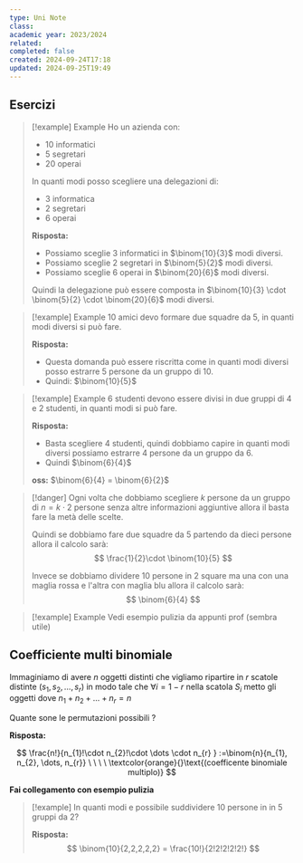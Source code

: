 ```yaml
---
type: Uni Note
class: 
academic year: 2023/2024
related: 
completed: false
created: 2024-09-24T17:18
updated: 2024-09-25T19:49
---
```



## Esercizi

>[!example] Example
>Ho un azienda con:
>- 10 informatici
>- 5 segretari
>- 20 operai
>
>In quanti modi posso scegliere una delegazioni di:
>- 3 informatica
>- 2 segretari
>- 6 operai
>
>**Risposta:**
>- Possiamo sceglie 3 informatici in $\binom{10}{3}$ modi diversi.
>- Possiamo sceglie 2 segretari in $\binom{5}{2}$ modi diversi.
>- Possiamo sceglie 6 operai in $\binom{20}{6}$ modi diversi.
>
>Quindi la delegazione può essere composta in $\binom{10}{3} \cdot \binom{5}{2} \cdot \binom{20}{6}$ modi diversi.

>[!example] Example
>10 amici devo formare due squadre da 5, in quanti modi diversi si può fare.
>
>**Risposta:**
>- Questa domanda può essere riscritta come in quanti modi diversi posso estrarre 5 persone da un gruppo di 10.
>- Quindi: $\binom{10}{5}$

>[!example] Example
>6 studenti devono essere divisi in due gruppi di 4 e 2 studenti, in quanti modi si può fare.
>
>**Risposta:**
>- Basta scegliere 4 studenti, quindi dobbiamo capire in quanti modi diversi possiamo estrarre 4 persone da un gruppo da 6.
>- Quindi $\binom{6}{4}$
>
>**oss:** $\binom{6}{4} = \binom{6}{2}$



>[!danger]
>Ogni volta che dobbiamo scegliere $k$ persone da un gruppo di $n = k \cdot 2$ persone senza altre informazioni aggiuntive allora il basta fare la metà delle scelte.
>
>Quindi se dobbiamo fare due squadre da 5 partendo da dieci persone allora il calcolo sarà:
>$$
>\frac{1}{2}\cdot \binom{10}{5}
>$$
>
>Invece se dobbiamo dividere 10 persone in 2 square ma una con una maglia rossa e l'altra con maglia blu allora il calcolo sarà:
>$$
> \binom{6}{4}
>$$

>[!example] Example
>Vedi esempio pulizia  da appunti prof (sembra utile)

## Coefficiente multi binomiale

Immaginiamo di avere $n$ oggetti distinti che vigliamo ripartire in $r$ scatole distinte ($s_{1},s_{2}, \dots, s_{r}$) in modo tale che $\forall i = 1-r$ nella scatola $S_{i}$ metto gli oggetti dove $n_{1}+n_{2}+\dots+n_{r} = n$

Quante sone le permutazioni possibili ?

**Risposta:** 

$$
\frac{n!}{n_{1}!\cdot n_{2}!\cdot \dots \cdot n_{r} } :=\binom{n}{n_{1}, n_{2}, \dots, n_{r}} \ \ \ \ \textcolor{orange}{}\text{(coefficente binomiale multiplo)}
$$

**Fai collegamento con esempio pulizia**


>[!example] 
>In quanti modi e possibile suddividere 10 persone in in 5 gruppi da 2?
>
>**Risposta:** 
>$$
>\binom{10}{2,2,2,2,2} = \frac{10!}{2!2!2!2!2!}
>$$
